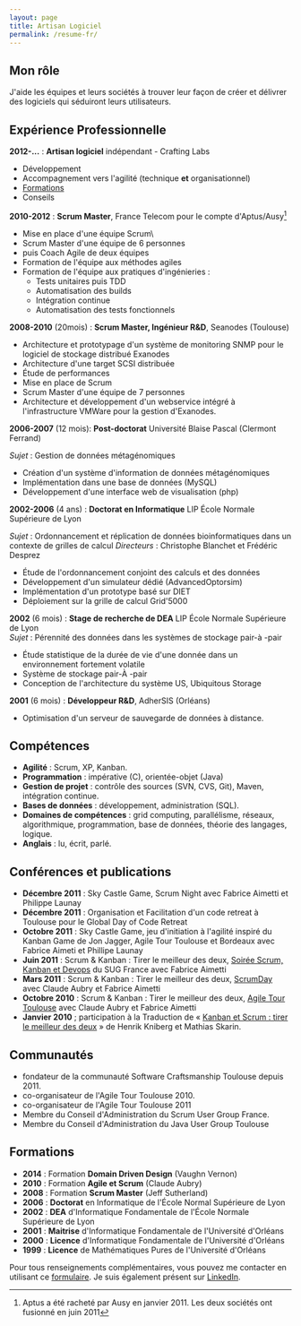 ```yaml
---
layout: page
title: Artisan Logiciel
permalink: /resume-fr/
---
```


## Mon rôle

J'aide les équipes et leurs sociétés à trouver leur façon de créer et délivrer des logiciels qui séduiront leurs utilisateurs.

## Expérience Professionnelle

__2012-...__ : __Artisan logiciel__ indépendant - Crafting Labs

* Développement
* Accompagnement vers l'agilité (technique __et__ organisationnel)
* [Formations](/formations)
* Conseils

__2010-2012__  : __Scrum Master__, France Telecom pour le compte d'Aptus/Ausy[^1]

* Mise en place d'une équipe Scrum\
* Scrum Master d'une équipe de 6 personnes
* puis Coach Agile de deux équipes
* Formation de l'équipe aux méthodes agiles
* Formation de l'équipe aux pratiques d'ingénieries :
	* Tests unitaires puis TDD
	* Automatisation des builds
	* Intégration continue
	* Automatisation des tests fonctionnels

__2008-2010__ (20mois) : __Scrum Master, Ingénieur R&D__, Seanodes (Toulouse)

* Architecture et prototypage d'un système de monitoring SNMP pour le logiciel de stockage distribué Exanodes
* Architecture d'une target SCSI distribuée
* Étude de performances
* Mise en place de Scrum
* Scrum Master d'une équipe de 7 personnes
* Architecture et développement d'un webservice intégré à l'infrastructure VMWare pour la gestion d'Exanodes.

__2006-2007__ (12 mois): __Post-doctorat__ Université Blaise Pascal (Clermont Ferrand)

_Sujet_ : Gestion de données métagénomiques

* Création d'un système d'information de données métagénomiques
* Implémentation dans une base de données (MySQL)
* Développement d'une interface web de visualisation (php)

__2002-2006__ (4 ans) : __Doctorat en Informatique__ LIP École Normale Supérieure de Lyon

_Sujet_ : Ordonnancement et réplication de données bioinformatiques dans un contexte de grilles de calcul
_Directeurs_ : Christophe Blanchet et Frédéric Desprez

* Étude de l'ordonnancement conjoint des calculs et des données
* Développement d'un simulateur dédié (AdvancedOptorsim)
* Implémentation d'un prototype basé sur DIET
* Déploiement sur la grille de calcul Grid'5000

__2002__ (6 mois) :  __Stage de recherche de DEA__ LIP École Normale Supérieure de Lyon  
_Sujet_ : Pérennité des données dans les systèmes de stockage pair-à -pair  

* Étude statistique de la durée de vie d'une donnée dans un environnement fortement volatile
* Système de stockage pair-À -pair
* Conception de l'architecture du système US, Ubiquitous Storage

__2001__ (6 mois) :  __Développeur R&D__, AdherSIS (Orléans)

* Optimisation d'un serveur de sauvegarde de données à  distance.

## Compétences

* __Agilité__ : Scrum, XP, Kanban.
* __Programmation__ : impérative (C), orientée-objet (Java)
* __Gestion de projet__ : contrôle des sources (SVN, CVS, Git), Maven, intégration continue.
* __Bases de données__ : développement, administration (SQL).
* __Domaines de compétences__ : grid computing, parallélisme, réseaux, algorithmique, programmation, base de données, théorie des langages, logique.
* __Anglais__ : lu, écrit, parlé.

## Conférences et publications

* __Décembre 2011__ : Sky Castle Game, Scrum Night avec Fabrice Aimetti et Philippe Launay
* __Décembre 2011__ : Organisation et Facilitation d'un code retreat à  Toulouse pour le Global Day of  Code Retreat
* __Octobre 2011__ : Sky Castle Game, jeu d'initiation à  l'agilité inspiré du Kanban Game de Jon Jagger, Agile Tour Toulouse et Bordeaux avec Fabrice Aimeti et Phillipe Launay
* __Juin 2011__ : Scrum & Kanban : Tirer le meilleur des deux, [Soirée Scrum, Kanban et Devops](2011/05/31/scrum-kanban-et-devops-sug-france-24-juin-2011/) du SUG France avec Fabrice Aimetti
* __Mars 2011__ : Scrum & Kanban : Tirer le meilleur des deux, [ScrumDay](/2011/04/08/kanban-scrum-tirer-le-meilleur-des-deux-la-video-du-scrumday/) avec Claude Aubry et Fabrice Aimetti
* __Octobre 2010__ : Scrum & Kanban : Tirer le meilleur des deux, [Agile Tour Toulouse](/2010/10/23/21-octobre-2010-agile-tour-toulouse/) avec Claude Aubry et Fabrice Aimetti
* __Janvier 2010__ ; participation à  la Traduction de « [Kanban et Scrum : tirer le meilleur des deux](/2010/02/14/kanban-et-scrum-tirer-le-meilleur-des-deux-les-figures-en-francais/) » de Henrik Kniberg et Mathias Skarin.

## Communautés

* fondateur de la communauté Software Craftsmanship Toulouse depuis 2011.
* co-organisateur de l'Agile Tour Toulouse 2010.
* co-organisateur de l'Agile Tour Toulouse 2011
* Membre du Conseil d'Administration du Scrum User Group France.
* Membre du Conseil d'Administration du Java User Group Toulouse

## Formations

* __2014__ : Formation __Domain Driven Design__ (Vaughn Vernon)
* __2010__ : Formation __Agile et Scrum__ (Claude Aubry)
* __2008__ : Formation __Scrum Master__ (Jeff Sutherland)
* __2006__ : __Doctorat__ en Informatique de l'École Normal Supérieure de Lyon
* __2002__ : __DEA__ d'Informatique Fondamentale de l'École Normale Supérieure de Lyon
* __2001__ : __Maitrise__ d'Informatique Fondamentale de l'Université d'Orléans
* __2000__ : __Licence__ d'Informatique Fondamentale de l'Université d'Orléans
* __1999__ : __Licence__ de Mathématiques Pures de l'Université d'Orléans


Pour tous renseignements complémentaires, vous pouvez me contacter en utilisant ce [formulaire](/contact).
Je suis également présent sur [LinkedIn](https://fr.linkedin.com/in/antoinevernois).

[^1]: Aptus a été racheté par Ausy en janvier 2011. Les deux sociétés ont fusionné en juin 2011